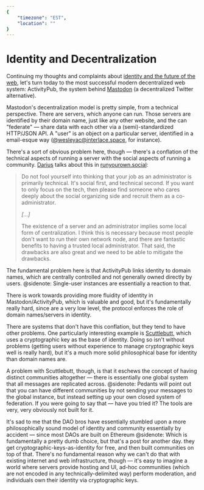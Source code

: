 ```yaml
---
{
	"timezone": "EST",
	"location": ""
}
---
```

# Identity and Decentralization

Continuing my thoughts and complaints about [identity and the future of the web](/indieweb-thoughts-posse), let's turn today to the most successful modern decentralized web system: ActivityPub, the system behind [Mastodon](https://joinmastodon.org/) (a decentralized Twitter alternative).

Mastodon's decentralization model is pretty simple, from a technical perspective. There are servers, which anyone can run. Those servers are identified by their domain name, just like any other website, and the can "federate" — share data with each other via a (semi)-standardized HTTP/JSON API. A "user" is an object on a particular server, identified in a email-esque way (<a href="https://interlace.space/wesleyac">@wesleyac@interlace.space</a>, for instance).

There's a sort of obvious problem here, though — there's a conflation of the technical aspects of running a server with the social aspects of running a community. [Darius](https://tinysubversions.com/) talks about this in [runyourown.social](https://runyourown.social/):

> Do not fool yourself into thinking that your job as an administrator is primarily technical. It's social first, and technical second. If you want to only focus on the tech, then please find someone who cares deeply about the social organizing side and recruit them as a co-administrator.
>
> *[…]*
>
> The existence of a server and an administrator implies some local form of centralization. I think this is necessary because most people don't want to run their own network node, and there are fantastic benefits to having a trusted local administrator. That said, the drawbacks are also great and we need to be able to mitigate the drawbacks.

The fundamental problem here is that ActivityPub links identity to domain names, which are centrally controlled and not generally owned directly by users.
@sidenote: Single-user instances are essentially a reaction to that.

There is work towards providing more fluidity of identity in Mastodon/ActivityPub, which is valuable and good, but it's fundamentally really hard, since are a very low level, the protocol enforces the role of domain names/servers in identity.

There are systems that don't have this conflation, but they tend to have other problems. One particularly interesting example is [Scuttlebutt](https://scuttlebutt.nz/), which uses a cryptographic key as the base of identity. Doing so isn't without problems (getting users without experience to manage cryptographic keys well is really hard), but it's a much more solid philosophical base for identity than domain names are.

A problem with Scuttlebutt, though, is that it eschews the concept of having distinct communities altogether — there is essentially one global system that all messages are replicated across.
@sidenote: Pedants will point out that you can have different communities by not sending your messages to the global instance, but instead setting up your own closed system of federation. If you were going to say that — have you tried it? The tools are very, very obviously not built for it.

It's sad to me that the DAO bros have essentially stumbled upon a more philosophically sound model of identity and community essentially by accident — since most DAOs are built on Ethereum
@sidenote: Which is fundamentally a pretty dumb choice, but that's a post for another day.
they get cryptographic-keys-as-identity for free, and then built communities on top of that. There's no fundamental reason why we can't do that with existing internet and web infrastructure, though — it's easy to imagine a world where servers provide hosting and UI, ad-hoc communities (which are not encoded in any technically-delimited way) perform moderation, and individuals own their identity via cryptographic keys.
